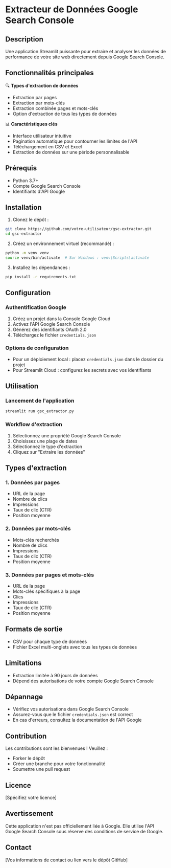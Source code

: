 # Extracteur de Données Google Search Console

## Description

Une application Streamlit puissante pour extraire et analyser les données de performance de votre site web directement depuis Google Search Console.

## Fonctionnalités principales

🔍 **Types d'extraction de données**
- Extraction par pages
- Extraction par mots-clés
- Extraction combinée pages et mots-clés
- Option d'extraction de tous les types de données

📊 **Caractéristiques clés**
- Interface utilisateur intuitive
- Pagination automatique pour contourner les limites de l'API
- Téléchargement en CSV et Excel
- Extraction de données sur une période personnalisable

## Prérequis

- Python 3.7+
- Compte Google Search Console
- Identifiants d'API Google

## Installation

1. Clonez le dépôt :
```bash
git clone https://github.com/votre-utilisateur/gsc-extractor.git
cd gsc-extractor
```

2. Créez un environnement virtuel (recommandé) :
```bash
python -m venv venv
source venv/bin/activate  # Sur Windows : venv\Scripts\activate
```

3. Installez les dépendances :
```bash
pip install -r requirements.txt
```

## Configuration

### Authentification Google

1. Créez un projet dans la Console Google Cloud
2. Activez l'API Google Search Console
3. Générez des identifiants OAuth 2.0
4. Téléchargez le fichier `credentials.json`

### Options de configuration

- Pour un déploiement local : placez `credentials.json` dans le dossier du projet
- Pour Streamlit Cloud : configurez les secrets avec vos identifiants

## Utilisation

### Lancement de l'application

```bash
streamlit run gsc_extractor.py
```

### Workflow d'extraction

1. Sélectionnez une propriété Google Search Console
2. Choisissez une plage de dates
3. Sélectionnez le type d'extraction
4. Cliquez sur "Extraire les données"

## Types d'extraction

### 1. Données par pages
- URL de la page
- Nombre de clics
- Impressions
- Taux de clic (CTR)
- Position moyenne

### 2. Données par mots-clés
- Mots-clés recherchés
- Nombre de clics
- Impressions
- Taux de clic (CTR)
- Position moyenne

### 3. Données par pages et mots-clés
- URL de la page
- Mots-clés spécifiques à la page
- Clics
- Impressions
- Taux de clic (CTR)
- Position moyenne

## Formats de sortie

- CSV pour chaque type de données
- Fichier Excel multi-onglets avec tous les types de données

## Limitations

- Extraction limitée à 90 jours de données
- Dépend des autorisations de votre compte Google Search Console

## Dépannage

- Vérifiez vos autorisations dans Google Search Console
- Assurez-vous que le fichier `credentials.json` est correct
- En cas d'erreurs, consultez la documentation de l'API Google

## Contribution

Les contributions sont les bienvenues ! Veuillez :
- Forker le dépôt
- Créer une branche pour votre fonctionnalité
- Soumettre une pull request

## Licence

[Spécifiez votre licence]

## Avertissement

Cette application n'est pas officiellement liée à Google. Elle utilise l'API Google Search Console sous réserve des conditions de service de Google.

## Contact

[Vos informations de contact ou lien vers le dépôt GitHub]
